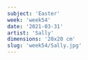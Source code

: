 ```yaml
---
subject: 'Easter'
week: 'week54'
date: '2021-03-31'
artist: 'Sally'
dimensions: '20x20 cm'
slug: 'week54/Sally.jpg'
---
```

